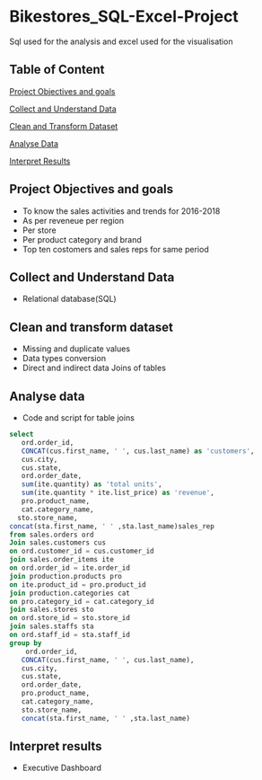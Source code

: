 # Bikestores_SQL-Excel-Project
Sql used for the analysis and excel used for the visualisation

## Table of Content
[Project Objectives and goals](#project-objectives-and-goals)

[Collect and Understand Data](#collect-and-understand-data)

[Clean and Transform Dataset](#clean-and-transform-dataset)

[Analyse Data](#analyse-data)

[Interpret Results](#interpret-results)


## Project Objectives and goals
- To know the sales activities and trends for 2016-2018
- As per reveneue per region
- Per store
- Per product category and brand
- Top ten costomers and sales reps for same period

## Collect and Understand Data

- Relational database(SQL)

## Clean and transform dataset
- Missing and duplicate values
- Data types conversion
- Direct and indirect data Joins of tables

## Analyse data

- Code and script for  table joins

````sql
select
   ord.order_id,
   CONCAT(cus.first_name, ' ', cus.last_name) as 'customers',
   cus.city,
   cus.state,
   ord.order_date,
   sum(ite.quantity) as 'total units',
   sum(ite.quantity * ite.list_price) as 'revenue',
   pro.product_name,
   cat.category_name,
  sto.store_name,
concat(sta.first_name, ' ' ,sta.last_name)sales_rep
from sales.orders ord
Join sales.customers cus
on ord.customer_id = cus.customer_id
join sales.order_items ite
on ord.order_id = ite.order_id
join production.products pro
on ite.product_id = pro.product_id
join production.categories cat
on pro.category_id = cat.category_id
join sales.stores sto
on ord.store_id = sto.store_id
join sales.staffs sta
on ord.staff_id = sta.staff_id
group by 
    ord.order_id,
   CONCAT(cus.first_name, ' ', cus.last_name),
   cus.city,
   cus.state,
   ord.order_date, 
   pro.product_name,
   cat.category_name,
   sto.store_name,
   concat(sta.first_name, ' ' ,sta.last_name)
````

## Interpret results

- Executive Dashboard



